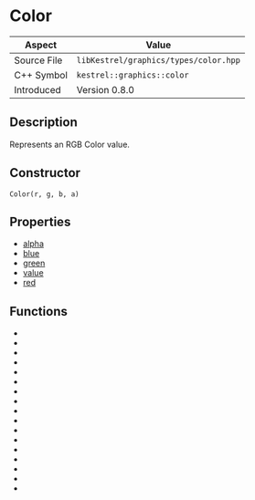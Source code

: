 # Color
| Aspect | Value |
| --- | --- |
| Source File | `libKestrel/graphics/types/color.hpp` |
| C++ Symbol | `kestrel::graphics::color` |
| Introduced | Version 0.8.0 |
## Description
Represents an RGB Color value.
## Constructor
```
Color(r, g, b, a)
```
## Properties

 - [alpha](alpha.md)
 - [blue](blue.md)
 - [green](green.md)
 - [value](value.md)
 - [red](red.md)

## Functions

 - [](tealColor.md)
 - [](greenColor.md)
 - [](limeColor.md)
 - [](magentaColor.md)
 - [](blackColor.md)
 - [](redColor.md)
 - [](blueColor.md)
 - [](lightGreyColor.md)
 - [](orangeColor.md)
 - [](yellowColor.md)
 - [](rgb.md)
 - [](darkGreyColor.md)
 - [](withAlpha.md)
 - [](whiteColor.md)
 - [](colorValue.md)
 - [](greyColor.md)
 - [](white.md)

